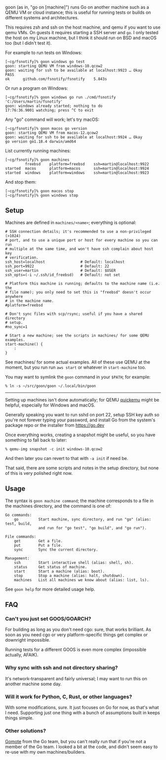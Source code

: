 goon (as in, "go on [machine]") runs Go on another machine such as a QEMU VM or
cloud instance; this is useful for running tests or builds on different systems
and architectures.

This requires zsh and ssh on the host machine, and qemu if you want to use qemu
VMs. On guests it requires starting a SSH server and `go`. I only tested the
host on my Linux machine, but I think it should run on BSD and macOS too (but I
didn't test it).

For example to run tests on Windows:

    [~cg/fsnotify]% goon windows go test
    goon: starting QEMU VM from windows-10.qcow2
    goon: waiting for ssh to be available at localhost:9923 … Okay
    PASS
    ok      github.com/fsnotify/fsnotify    5.843s

Or run a program on Windows:

    [~cg/fsnotify]% goon windows go run ./cmd/fsnotify 'C:/Users/martin/fsnotify'
    goon: windows already started; nothing to do
    17:76:36.9001 watching; press ^C to exit

Any "go" command will work; let's try macOS:

    [~cg/fsnotify]% goon macos go version
    goon: starting QEMU VM from macos-12.qcow2
    goon: waiting for ssh to be available at localhost:9924 … Okay
    go version go1.18.4 darwin/amd64

List currently running machines:

    [~cg/fsnotify]% goon machines
             freebsd    platform=freebsd    ssh=martin@localhost:9922
    started  macos      platform=macos      ssh=martin@localhost:9924
    started  windows    platform=windows    ssh=martin@localhost:9923

And stop them:

    [~cg/fsnotify]% goon macos stop
    [~cg/fsnotify]% goon windows stop

Setup
-----
Machines are defined in `machines/<name>`; everything is optional:

    # SSH connection details; it's recommended to use a non-privileged (>1024)
    # port, and to use a unique port or host for every machine so you can run
    # multiple at the same time, and won't have ssh complain about host key
    # verification.
    ssh_host=localhost                # Default: localhost
    ssh_port=9922                     # Default: 22
    ssh_user=martin                   # Default: $USER
    ssh_opts=(-i ~/.ssh/id_freebsd)   # Default: not set

    # Platform this machine is running; defaults to the machine name (i.e. the
    # file name); you only need to set this is "freebsd" doesn't occur anywhere
    # in the machine name.
    #platform=freebsd

    # Don't sync files with scp/rsync; useful if you have a shared directory
    # setup.
    #no_sync=1

    # Start a new machine; see the scripts in machines/ for some QEMU examples.
    start-machine() {
        :
    }

See machines/ for some actual examples. All of these use QEMU at the moment, but
you run run `aws start` or whatever in `start-machine` too.

You may want to symlink the `goon` command in your `$PATH`; for example:

    % ln -s ~/src/goon/goon ~/.local/bin/goon

---

Setting up machines isn't done automatically; for QEMU [quickemu] might be
helpful, especially for Windows and macOS.

Generally speaking you want to run sshd on port 22, setup SSH key auth so you're
not forever typing your password, and install Go from the system's package repo
or the installer from https://go.dev

Once everything works, creating a snapshot might be useful, so you have
something to fall back to later:

    % qemu-img snapshot -c init windows-10.qcow2

And then later you can revert to that with `-a init` if need be.

That said, there are some scripts and notes in the setup directory, but none of
this is very polished right now.

[quickemu]: https://github.com/quickemu-project/quickemu

Usage
-----
The syntax is `goon machine command`; the machine corresponds to a file in the
machines directory, and the command is one of:

	Go commands:
	    go         Start machine, sync directory, and run "go" (alias: test, build,
	               and run for "go test", "go build", and "go run").

	File commands:
	    get        Get a file.
	    put        Put a file.
	    sync       Sync the current directory.

	Management:
	    ssh        Start interactive shell (alias: shell, sh).
	    status     Get status of machine.
	    start      Start a machine (alias: boot).
	    stop       Stop a machine (alias: halt, shutdown).
	    machines   List all machines we know about (alias: list, ls).

See `goon help` for more detailed usage help.

FAQ
---
### Can't you just set GOOS/GOARCH?
For building as long as you don't need cgo: sure, that works brilliant. As soon
as you need cgo or very platform-specific things get complex or downright
impossible.

Running tests for a different GOOS is even more complex (impossible actually,
AFAIK).

### Why sync with ssh and not directory sharing?
It's network-transparent and fairly universal; I may want to run this on another
machine some day.

### Will it work for Python, C, Rust, or other languages?
With some modifications, sure. It just focuses on Go for now, as that's what I
need. Supporting just one thing with a bunch of assumptions built in keeps
things simple.

### Other solutions?
[Gomote](https://github.com/golang/go/wiki/Gomote) from the Go team, but you
can't really run that if you're not a member of the Go team. I looked a bit at
the code, and didn't seem easy to re-use with my own machines/builders.
